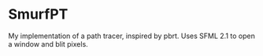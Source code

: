 SmurfPT
=======

My implementation of a path tracer, inspired by pbrt.
Uses SFML 2.1 to open a window and blit pixels.
